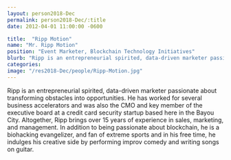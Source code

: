 ```yaml
---
layout: person2018-Dec
permalink: person2018-Dec/:title
date: 2012-04-01 11:00:00 -0600

title:  "Ripp Motion"
name: "Mr. Ripp Motion"
position: "Event Marketer, Blockchain Technology Initiatives"
blurb: "Ripp is an entrepreneurial spirited, data-driven marketer passionate about transforming obstacles into opportunities."
categories: 
image: "/res2018-Dec/people/Ripp-Motion.jpg"
---
```


Ripp is an entrepreneurial spirited, data-driven marketer passionate about transforming obstacles into opportunities. He has worked for several business accelerators and was also the CMO and key member of the executive board at a credit card security startup based here in the Bayou City. Altogether, Ripp brings over 15 years of experience in sales, marketing, and management. In addition to being passionate about blockchain, he is a biohacking evangelizer, and fan of extreme sports and in his free time, he indulges his creative side by performing improv comedy and writing songs on guitar.
